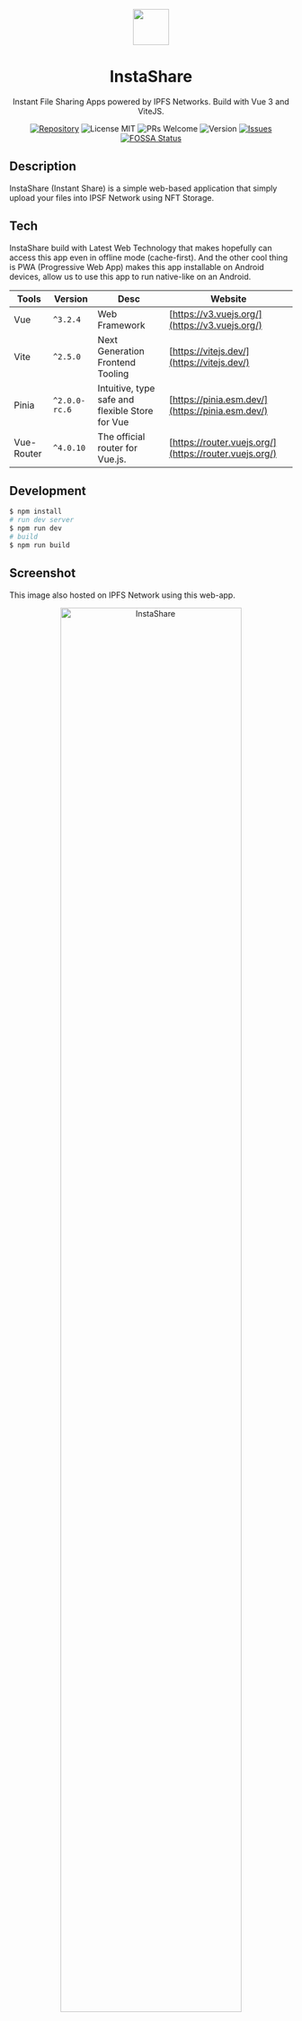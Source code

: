 <p align="center" style="text-align:center;">
    <img src="https://cloudflare-ipfs.com/ipfs/bafkreiagxtv2bwwbfvnqa4vuwyxwkko3ibgvwuowncvcy6yrg7nh57bzfm" width="64px" />
</p>
<h1 align="center">InstaShare</h1>
<p align="center">Instant File Sharing Apps powered by IPFS Networks. Build with Vue 3 and ViteJS.</p>

<div align="center">

[![Repository](https://img.shields.io/badge/github-insta--share-green?logo=github&style=flat)](https://github.com/nyancodeid/insta-share)
![License MIT](https://img.shields.io/github/license/nyancodeid/insta-share)
![PRs Welcome](https://img.shields.io/badge/PRs-welcome-brightgreen)
![Version](https://img.shields.io/badge/version-v1.4.0-brightgreen)
[![Issues](https://img.shields.io/github/issues/nyancodeid/insta-share)](https://github.com/nyancodeid/insta-share/issues)
[![FOSSA Status](https://app.fossa.com/api/projects/git%2Bgithub.com%2Fnyancodeid%2Finsta-share.svg?type=shield)](https://app.fossa.com/projects/git%2Bgithub.com%2Fnyancodeid%2Finsta-share?ref=badge_shield)

</div>

## Description
InstaShare (Instant Share) is a simple web-based application that simply upload your files into IPSF Network using NFT Storage.

## Tech
InstaShare build with Latest Web Technology that makes hopefully can access this app even in offline mode (cache-first). And the other cool thing is PWA (Progressive Web App) makes this app installable on Android devices, allow us to use this app to run native-like on an Android.

| Tools       | Version         | Desc                                                                                    | Website                                                                                    |
| ----------- | --------------- | --------------------------------------------------------------------------------------- | ------------------------------------------------------------------------------------------ |
| Vue         | `^3.2.4`        | Web Framework                                                                           | [https://v3.vuejs.org/](https://v3.vuejs.org/)                                             |
| Vite        | `^2.5.0`        | Next Generation Frontend Tooling                                                        | [https://vitejs.dev/](https://vitejs.dev/)                                                 |
| Pinia       | `^2.0.0-rc.6` | Intuitive, type safe and flexible Store for Vue                                         | [https://pinia.esm.dev/](https://pinia.esm.dev/)                                           |
| Vue-Router  | `^4.0.10`        | The official router for Vue.js.                                                         | [https://router.vuejs.org/](https://router.vuejs.org/)                                     |

## Development
```bash
$ npm install
# run dev server
$ npm run dev
# build 
$ npm run build
```

## Screenshot
This image also hosted on IPFS Network using this web-app.

<p align="center">
    <img alt="InstaShare" src="https://cloudflare-ipfs.com/ipfs/bafkreic5xizwysdytvruycz2xcldf3z2sc4oxx56hdpdwajvfuiwlktygy" style="width: 80%" />
    <img alt="InstaShare" src="https://cloudflare-ipfs.com/ipfs/bafkreidmwvic3klkj7rom6frfcvift2u74jtggiz2z3mnvymduroljduci" style="width: 80%" />
</p>

## License
[![FOSSA Status](https://app.fossa.com/api/projects/git%2Bgithub.com%2Fnyancodeid%2Finsta-share.svg?type=large)](https://app.fossa.com/projects/git%2Bgithub.com%2Fnyancodeid%2Finsta-share?ref=badge_large)